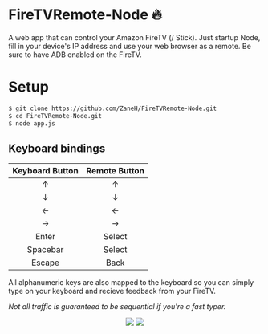 # FireTVRemote-Node :fire:
A web app that can control your Amazon FireTV (/ Stick). Just startup Node, fill in your device's IP address and use your web browser as a remote.
Be sure to have ADB enabled on the FireTV.

# Setup
```bash
$ git clone https://github.com/ZaneH/FireTVRemote-Node.git
$ cd FireTVRemote-Node.git
$ node app.js
```

## Keyboard bindings
|Keyboard Button|Remote Button|
|:-------------:|:-----------:|
|↑              |↑            |
|↓              |↓            |
|←              |←            |
|→              |→            |
|Enter          |Select       |
|Spacebar       |Select       |
|Escape         |Back         |

All alphanumeric keys are also mapped to the keyboard so you can simply type on your keyboard and recieve feedback from your FireTV.

*Not all traffic is guaranteed to be sequential if you're a fast typer.*

<center><img src="http://i.imgur.com/hWTlubK.png">
<img src="http://i.imgur.com/MCPluXk.png"></center>
